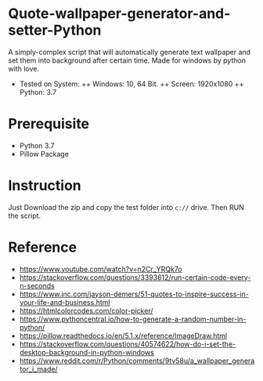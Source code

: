 # Quote-wallpaper-generator-and-setter-Python
A simply-complex script that will automatically generate text wallpaper and set them into background after certain time. Made for windows by python with love.
* Tested on System:
++ Windows: 10, 64 Bit.
++ Screen: 1920x1080
++ Python: 3.7

# Prerequisite
+ Python 3.7
+ Pillow Package

# Instruction
Just Download the zip and copy the test folder into ```c://``` drive. Then RUN the script.

# Reference

+ https://www.youtube.com/watch?v=n2Cr_YRQk7o
+ https://stackoverflow.com/questions/3393612/run-certain-code-every-n-seconds
+ https://www.inc.com/jayson-demers/51-quotes-to-inspire-success-in-your-life-and-business.html
+ https://htmlcolorcodes.com/color-picker/
+ https://www.pythoncentral.io/how-to-generate-a-random-number-in-python/
+ https://pillow.readthedocs.io/en/5.1.x/reference/ImageDraw.html
+ https://stackoverflow.com/questions/40574622/how-do-i-set-the-desktop-background-in-python-windows
+ https://www.reddit.com/r/Python/comments/9tv58u/a_wallpaper_generator_i_made/

